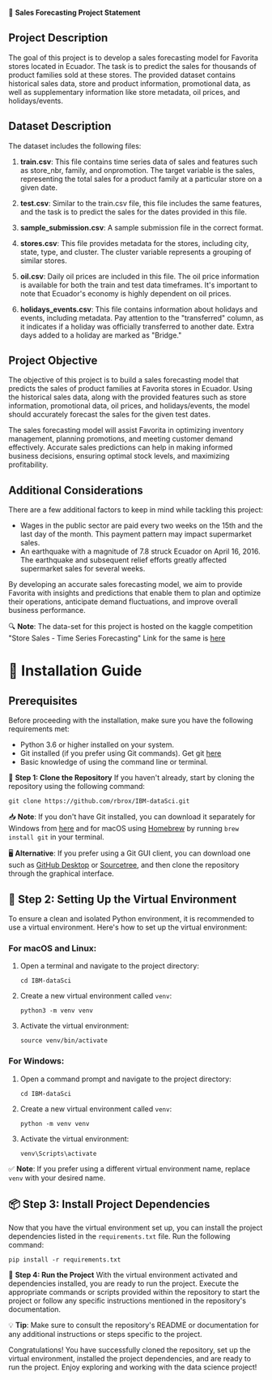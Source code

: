 📝 **Sales Forecasting Project Statement**

## Project Description
The goal of this project is to develop a sales forecasting model for Favorita stores located in Ecuador. The task is to predict the sales for thousands of product families sold at these stores. The provided dataset contains historical sales data, store and product information, promotional data, as well as supplementary information like store metadata, oil prices, and holidays/events.

## Dataset Description
The dataset includes the following files:

1. **train.csv**: This file contains time series data of sales and features such as store_nbr, family, and onpromotion. The target variable is the sales, representing the total sales for a product family at a particular store on a given date.

2. **test.csv**: Similar to the train.csv file, this file includes the same features, and the task is to predict the sales for the dates provided in this file.

3. **sample_submission.csv**: A sample submission file in the correct format.

4. **stores.csv**: This file provides metadata for the stores, including city, state, type, and cluster. The cluster variable represents a grouping of similar stores.

5. **oil.csv**: Daily oil prices are included in this file. The oil price information is available for both the train and test data timeframes. It's important to note that Ecuador's economy is highly dependent on oil prices.

6. **holidays_events.csv**: This file contains information about holidays and events, including metadata. Pay attention to the "transferred" column, as it indicates if a holiday was officially transferred to another date. Extra days added to a holiday are marked as "Bridge."

## Project Objective
The objective of this project is to build a sales forecasting model that predicts the sales of product families at Favorita stores in Ecuador. Using the historical sales data, along with the provided features such as store information, promotional data, oil prices, and holidays/events, the model should accurately forecast the sales for the given test dates.

The sales forecasting model will assist Favorita in optimizing inventory management, planning promotions, and meeting customer demand effectively. Accurate sales predictions can help in making informed business decisions, ensuring optimal stock levels, and maximizing profitability.

## Additional Considerations
There are a few additional factors to keep in mind while tackling this project:

- Wages in the public sector are paid every two weeks on the 15th and the last day of the month. This payment pattern may impact supermarket sales.
- An earthquake with a magnitude of 7.8 struck Ecuador on April 16, 2016. The earthquake and subsequent relief efforts greatly affected supermarket sales for several weeks.

By developing an accurate sales forecasting model, we aim to provide Favorita with insights and predictions that enable them to plan and optimize their operations, anticipate demand fluctuations, and improve overall business performance.

🔍 **Note**: The data-set for this project is hosted on the kaggle competition "Store Sales - Time Series Forecasting"
Link for the same is [here](https://www.kaggle.com/competitions/store-sales-time-series-forecasting/data)

# 📝 **Installation Guide**

## Prerequisites
Before proceeding with the installation, make sure you have the following requirements met:

- Python 3.6 or higher installed on your system.
- Git installed (if you prefer using Git commands). Get git [here](https://git-scm.com/downloads)
- Basic knowledge of using the command line or terminal.

🐙 **Step 1: Clone the Repository**
If you haven't already, start by cloning the repository using the following command:

```shell
git clone https://github.com/rbrox/IBM-dataSci.git
```

📥 **Note**: If you don't have Git installed, you can download it separately for Windows from [here](https://git-scm.com/downloads) and for macOS using [Homebrew](https://brew.sh/) by running `brew install git` in your terminal.

🖥️ **Alternative**: If you prefer using a Git GUI client, you can download one such as [GitHub Desktop](https://desktop.github.com/) or [Sourcetree](https://www.sourcetreeapp.com/), and then clone the repository through the graphical interface.

## 🐍 **Step 2: Setting Up the Virtual Environment**
To ensure a clean and isolated Python environment, it is recommended to use a virtual environment. Here's how to set up the virtual environment:

### For macOS and Linux:
1. Open a terminal and navigate to the project directory:
   ```shell
   cd IBM-dataSci
   ```

2. Create a new virtual environment called `venv`:
   ```shell
   python3 -m venv venv
   ```

3. Activate the virtual environment:
   ```shell
   source venv/bin/activate
   ```

### For Windows:
1. Open a command prompt and navigate to the project directory:
   ```shell
   cd IBM-dataSci
   ```

2. Create a new virtual environment called `venv`:
   ```shell
   python -m venv venv
   ```

3. Activate the virtual environment:
   ```shell
   venv\Scripts\activate
   ```

✅ **Note**: If you prefer using a different virtual environment name, replace `venv` with your desired name.

## 📦 **Step 3: Install Project Dependencies**
Now that you have the virtual environment set up, you can install the project dependencies listed in the `requirements.txt` file. Run the following command:

```shell
pip install -r requirements.txt
```

🚀 **Step 4: Run the Project**
With the virtual environment activated and dependencies installed, you are ready to run the project. Execute the appropriate commands or scripts provided within the repository to start the project or follow any specific instructions mentioned in the repository's documentation.

💡 **Tip**: Make sure to consult the repository's README or documentation for any additional instructions or steps specific to the project.

Congratulations! You have successfully cloned the repository, set up the virtual environment, installed the project dependencies, and are ready to run the project. Enjoy exploring and working with the data science project!